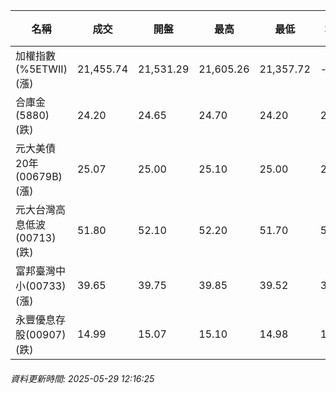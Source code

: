 | 名稱 | 成交 | 開盤 | 最高 | 最低 | 均價 | 成交金額(億) | 昨收 | 漲跌幅 | 漲跌 | 總量 | 昨量 | 振幅 |
| -------- | -------- | -------- | -------- |-------- | -------- | -------- |-------- |-------- |-------- | -------- | -------- |-------- |
|加權指數(%5ETWII) (漲)|21,455.74|21,531.29|21,605.26|21,357.72|-|2,474.85|21,357.72|0.46%|98.02|4,276,786|0|1.16%|
|合庫金(5880) (跌)|24.20|24.65|24.70|24.20|24.31|1.72|24.50|1.22%|0.30|7,061|8,701|2.04%|
|元大美債20年(00679B) (漲)|25.07|25.00|25.10|25.00|25.08|6.11|25.04|0.12%|0.03|24,362|39,078|0.40%|
|元大台灣高息低波(00713) (跌)|51.80|52.10|52.20|51.70|51.83|3.62|51.90|0.19%|0.10|6,989|8,883|0.96%|
|富邦臺灣中小(00733) (漲)|39.65|39.75|39.85|39.52|39.63|0.054|39.60|0.13%|0.05|137|314|0.83%|
|永豐優息存股(00907) (跌)|14.99|15.07|15.10|14.98|15.02|0.102|15.06|0.46%|0.07|677|386|0.80%|
###### 資料更新時間: 2025-05-29 12:16:25
